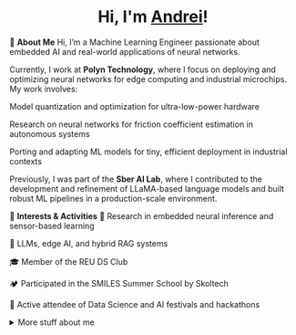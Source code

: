
<h1 align="center">Hi, I'm <a href="https://t.me/suhowandrew">Andrei</a>!</h1>

👋 **About Me**
Hi, I’m a Machine Learning Engineer passionate about embedded AI and real-world applications of neural networks.

Currently, I work at **Polyn Technology**, where I focus on deploying and optimizing neural networks for edge computing and industrial microchips. My work involves:

Model quantization and optimization for ultra-low-power hardware

Research on neural networks for friction coefficient estimation in autonomous systems

Porting and adapting ML models for tiny, efficient deployment in industrial contexts

Previously, I was part of the **Sber AI Lab**, where I contributed to the development and refinement of LLaMA-based language models and built robust ML pipelines in a production-scale environment.

🧠 **Interests & Activities**
🔬 Research in embedded neural inference and sensor-based learning

🤖 LLMs, edge AI, and hybrid RAG systems

🎓 Member of the REU DS Club

🏕 Participated in the SMILES Summer School by Skoltech

🎉 Active attendee of Data Science and AI festivals and hackathons


<details>
<summary>
  More stuff about me
</summary>


### My projects 

1. Drawing up an investor's risk profile for his transactions. Using the LightGBM algorithm on aggregated data in conjunction with the deep learning LSTM model, which predicted the investor's class by the sequence of his transactions. We used the PCA algorithm, feature engineering. It turned out to raise the F1 score from 0.4 to 0.65 

2. In the framework of the project-generation of maps with the help of the VAE and the subsequent DCGAN.Creating images with a dimension of 64x64 pixels. the modified VAE made blurry pictures, so it was decided to use deep convolution GAN, which already created clear pictures. All architectures were written from scratch. 

3. Sugestive servise is an algorithm that offers auto-completion based on the entered data. Using the trie and reversed trie algorithms. 

4. Creating product embeddings. Detection of anomalies in transactions. ETL hackathon solution from Glow byte using pyspark and airflow.


## My skills 📜

Coding: Python (Pandas, Numpy, Matplotlib, Sklearn, catboost, xgboost, LightGBM, PyTorch,  Seaborn,  PySpark, transformers, Optuna, ML flow, FastApi, DVC), SQL, HTML/CSS, Git, Docker, Airflow,

Theory: Statistical, Data analysis, ML algorithms (Gradient boosting, Random forest, Regressions, Clustering, Anomaly Detection, etc.), Sequential Neural Networks, Convolution Neural Networks, NLP, GAN, Attention Mechanism, RecSys



<div align="center">
<img src="https://github.com/raghavk16/raghavk16/blob/master/coderman.gif" alt="Coder" width="400" height="250" />
</div>



